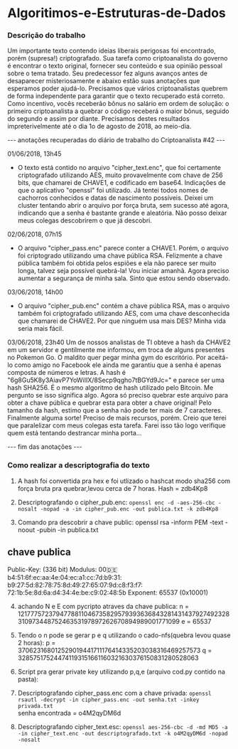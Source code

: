 # Algoritimos-e-Estruturas-de-Dados

### Descrição do trabalho ###   
Um importante texto contendo ideias liberais perigosas foi encontrado, porém (supresa!) criptografado. Sua tarefa como criptoanalista do governo é encontrar o texto original, fornecer seu conteúdo e sua opinião pessoal sobre o tema tratado. Seu predecessor fez alguns avanços antes de desaparecer misteriosamente e abaixo estão suas anotações que esperamos poder ajudá-lo. Precisamos que vários criptoanalistas quebrem de forma independente para garantir que o texto recuperado está correto. Como incentivo, vocês receberão bônus no salário em ordem de solução: o primeiro criptoanalista a quebrar o código receberá o maior bônus, seguido do segundo e assim por diante. Precisamos destes resultados impreterivelmente até o dia 1o de agosto de 2018, ao meio-dia.

--- anotações recuperadas do diário de trabalho do Criptoanalista #42 ---

01/06/2018, 13h45
- O texto está contido no arquivo "cipher_text.enc", que foi certamente criptografado utilizando AES, muito provavelmente com chave de 256 bits, que chamarei de CHAVE1, e codificado em base64. Indicações de que o aplicativo "openssl" foi utilizado. Já tentei todos nomes de cachorros conhecidos e datas de nascimento possíveis. Deixei um cluster tentando abrir o arquivo por força bruta, sem sucesso até agora, indicando que a senha é bastante grande e aleatória. Não posso deixar meus colegas descobrirem o que já descobri.

02/06/2018, 07h15
- O arquivo "cipher_pass.enc" parece conter a CHAVE1. Porém, o arquivo foi criptogrado utilizando uma chave pública RSA. Felizmente a chave pública também foi obtida pelos espiões e ela não parece ser muito longa, talvez seja possível quebrá-la! Vou iniciar amanhã. Agora preciso aumentar a segurança de minha sala. Sinto que estou sendo observado.

03/06/2018, 14h00
- O arquivo "cipher_pub.enc" contém a chave pública RSA, mas o arquivo também foi criptografado utilizando AES, com uma chave desconhecida que chamarei de CHAVE2. Por que ninguém usa mais DES? Minha vida seria mais fácil. 

03/06/2018, 23h40
Um de nossos analistas de TI obteve a hash da CHAVE2 em um servidor e gentilmente me informou, em troca de alguns presentes no Pokemon Go. O maldito quer pegar minha gym do escritório. Por aceitá-lo como amigo no Facebook ele ainda me garantiu que a senha é apenas composta de números e letras. A hash é "6g8Gu5K8y3AiavP7YoWiIIX/8Secp9qgho7tBGYd9Jc=" e parece ser uma hash SHA256. É o mesmo algoritmo de hash utilizado pelo Bitcoin. Me pergunto se isso significa algo. Agora só preciso quebrar este arquivo para obter a chave pública e quebrar esta para obter a chave original! Pelo tamanho da hash, estimo que a senha não pode ter mais de 7 caracteres. Finalmente alguma sorte! Preciso de mais recursos, porém. Creio que terei que paralelizar com meus colegas esta tarefa. Farei isso tão logo verifique quem está tentando destrancar minha porta...

--- fim das anotações ---


### Como realizar a descriptografia do texto ###  

1. A hash foi convertida pra hex e foi utlizado o hashcat modo sha256 com força bruta pra quebrar,levou cerca de 7 horas. Hash = zdb4Kp8

2. Descriptografando o cipher_pub.enc:
`openssl enc -d -aes-256-cbc -nosalt -nopad -a -in cipher_pub.enc -out publica.txt -k zdb4Kp8`

3. Comando pra descobrir a chave public: 
openssl rsa -inform PEM -text -noout -pubin -in publica.txt

## chave publica ##
Public-Key: (336 bit)
Modulus:
    00:de:b4:51:6f:ec:aa:4e:04:ec:a1:cc:7d:b9:31:
    b9:27:5d:82:78:75:8d:49:27:65:07:9d:c8:f3:f7:
    72:1b:5e:8d:6a:d4:34:4e:be:c9:02:48:5b
Exponent: 65537 (0x10001)

4. achando N e E com pycripto atraves da chave publica:
n = 121777572379477881104673582957939363684328143143792749232831097344875246353197897262670894989001771099
e = 65537

5. Tendo o n pode se gerar p e q utilizando o cado-nfs(quebra levou quase 2 horas):
p = 370623168012529019441711176414335203038316469257573
q = 328575175244741193151661160321630376150831280528063

6. Script pra gerar private key utilizando p,q,e (arquivo cod.py contido na pasta):

7. Descriptografando cipher_pass.enc com a chave privada:
`openssl rsautl -decrypt -in cipher_pass.enc -out senha.txt -inkey privada.txt`  
senha encontrada = o4M2qyDM6d

8. Descriptografando cipher_text.esc:
`openssl aes-256-cbc -d -md MD5 -a -in cipher_text.enc -out descriptografado.txt -k o4M2qyDM6d -nopad -nosalt`


